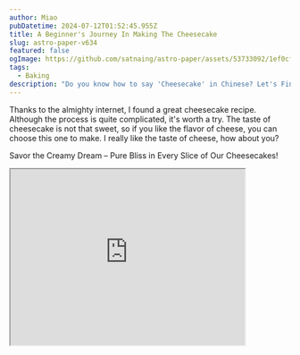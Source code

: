 ```yaml
---
author: Miao
pubDatetime: 2024-07-12T01:52:45.955Z
title: A Beginner's Journey In Making The Cheesecake
slug: astro-paper-v634
featured: false
ogImage: https://github.com/satnaing/astro-paper/assets/53733092/1ef0cf03-8137-4d67-ac81-84a032119e3a
tags:
  - Baking
description: "Do you know how to say 'Cheesecake' in Chinese? Let's Find Out!"
---
```


Thanks to the almighty internet, I found a great cheesecake recipe. Although the process is quite complicated, it's worth a try. The taste of cheesecake is not that sweet, so if you like the flavor of cheese, you can choose this one to make. I really like the taste of cheese, how about you?

Savor the Creamy Dream – Pure Bliss in Every Slice of Our Cheesecakes!

<iframe width="420" height="315"
src="https://www.youtube.com/embed/OUWxj4ULT2A">
</iframe>
